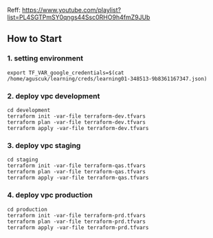 Reff: https://www.youtube.com/playlist?list=PL4SGTPmSY0qngs44Ssc0RHO9h4fmZ9JUb

## How to Start

### 1. setting environment
```shell
export TF_VAR_google_credentials=$(cat /home/aguscuk/learning/creds/learning01-348513-9b8361167347.json)
```

### 2. deploy vpc development
```shell
cd development
terraform init -var-file terraform-dev.tfvars
terraform plan -var-file terraform-dev.tfvars
terraform apply -var-file terraform-dev.tfvars
```

### 3. deploy vpc staging
```shell
cd staging
terraform init -var-file terraform-qas.tfvars
terraform plan -var-file terraform-qas.tfvars
terraform apply -var-file terraform-qas.tfvars
```

### 4. deploy vpc production
```shell
cd production
terraform init -var-file terraform-prd.tfvars
terraform plan -var-file terraform-prd.tfvars
terraform apply -var-file terraform-prd.tfvars
```